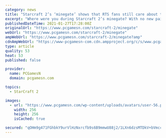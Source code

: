 ```yaml
---
category: news
title: "Starcraft 2’s ‘minegate’ shows that RTS fans still care about the little things"
excerpt: "Where were you during Starcraft 2’s minegate? With no new paid-for content coming to Starcraft 2, fans of the popular RTS game must concern themselves with the truly important issues ..."
publishedDateTime: 2021-01-27T17:28:00Z
originalUrl: "https://www.pcgamesn.com/starcraft-2/minegate"
webUrl: "https://www.pcgamesn.com/starcraft-2/minegate"
ampWebUrl: "https://www.pcgamesn.com/starcraft-2/minegate?amp"
cdnAmpWebUrl: "https://www-pcgamesn-com.cdn.ampproject.org/c/s/www.pcgamesn.com/starcraft-2/minegate?amp"
type: article
quality: 53
heat: 53
published: false

provider:
  name: PCGamesN
  domain: pcgamesn.com

topics:
  - StarCraft 2

images:
  - url: "https://www.pcgamesn.com/wp-content/uploads/avatars/user-56.png"
    width: 256
    height: 256
    isCached: true

secured: "qOHm9g471FGhbkY9urVlHzNxrcfb9s6B9mmwU88j2/1LXn6dzsMTDkV+bVmccwuJDWWWlNh/iDws3Dx9+1PPHVpGTd0sTKpMToqqZDdESwx57mTrRkaXkdacy0Btzo6xeO+ndcAkGPILGybZfNHTWLrlWSsRxYG7cq0mvst/wyxW9+pq1nJdB2TYudcXod3H5bwuXnxCkSHngGXByV7EoXKo6NzMPlTKCH0VDy4IeVvh7Qv8gx4XBZ5r2gZY8yRihKENI8ohzMeYP4bgi7fRVv8HyKu9cAj3/fp23xHO1ennXFlae85WpLK2dHifNEuYUOZJVbsKOE+gppIh7Mkctuqa2/rkTrJsNAnwaxGZsB4=;7GAcxxOmCAAnnHStB7oREw=="
---
```


